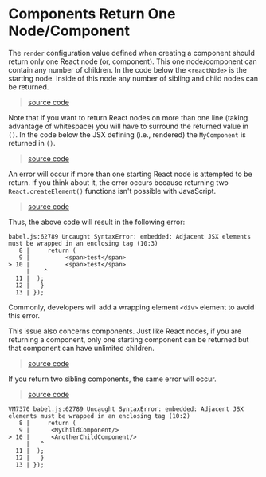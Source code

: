 # Components Return One Node/Component

The `render` configuration value defined when creating a component should return only one React node (or, component). This one node/component can contain any number of children. In the code below the `<reactNode>` is the starting node. Inside of this node any number of sibling and child nodes can be returned.

> [source code](https://jsfiddle.net/fv26rjdL/#tabs=js,result,html,resources)

Note that if you want to return React nodes on more than one line (taking advantage of whitespace) you will have to surround the returned value in `()`. In the code below the JSX defining (i.e., rendered) the `MyComponent` is returned in `()`.

> [source code](https://jsfiddle.net/e2awasnk/#tabs=js,result,html,resources)

An error will occur if more than one starting React node is attempted to be return. If you think about it, the error occurs because returning two `React.createElement()` functions isn't possible with JavaScript.

> [source code](https://jsfiddle.net/xe5kkpub/#tabs=js,result,html,resources)

Thus, the above code will result in the following error:

```
babel.js:62789 Uncaught SyntaxError: embedded: Adjacent JSX elements must be wrapped in an enclosing tag (10:3)
   8 |     return (
   9 | 			<span>test</span>
> 10 | 			<span>test</span>
     |    ^
  11 | 	);
  12 |   }
  13 | });
```

Commonly, developers will add a wrapping element `<div>` element to avoid this error.

This issue also concerns components. Just like React nodes, if you are returning a component, only one starting component can be returned but that component can have unlimited children.

> [source code](https://jsfiddle.net/o0fqta42/#tabs=js,result,html,resources)

If you return two sibling components, the same error will occur.

> [source code](https://jsfiddle.net/3968zzv3/#tabs=js,result,html,resources)

```
VM7370 babel.js:62789 Uncaught SyntaxError: embedded: Adjacent JSX elements must be wrapped in an enclosing tag (10:2)
   8 |     return (
   9 | 		<MyChildComponent/>
> 10 | 		<AnotherChildComponent/>
     |   ^
  11 | 	);
  12 |   }
  13 | });
```
